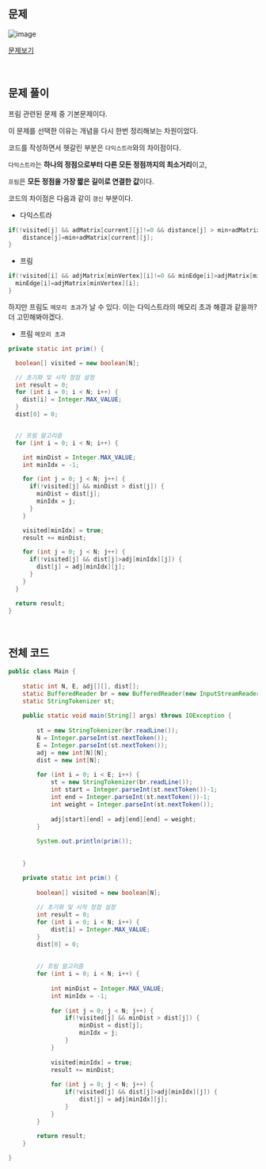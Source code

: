 ## 문제

![image](https://user-images.githubusercontent.com/62600984/124310102-adb05280-dba6-11eb-82a4-118c18d6ee1d.png)

[문제보기](https://www.acmicpc.net/problem/1197)

<br>

## 문제 풀이

프림 관련된 문제 중 기본문제이다.

이 문제를 선택한 이유는 개념을 다시 한번 정리해보는 차원이었다.

코드를 작성하면서 헷갈린 부분은 `다익스트라`와의 차이점이다.

`다익스트라`는 **하나의 정점으로부터 다른 모든 정점까지의 최소거리**이고,

`프림`은 **모든 정점을 가장 짧은 길이로 연결한 값**이다.

코드의 차이점은 다음과 같이 `갱신` 부분이다.

- 다익스트라

```java
if(!visited[j] && adMatrix[current][j]!=0 && distance[j] > min+adMatrix[current][j]) {
    distance[j]=min+adMatrix[current][j];
}
```

- 프림

```java
if(!visited[i] && adjMatrix[minVertex][i]!=0 && minEdge[i]>adjMatrix[minVertex][i]) {
  minEdge[i]=adjMatrix[minVertex][i];
}
```

하지만 프림도 `메모리 초과`가 날 수 있다. 이는 다익스트라의 메모리 초과 해결과 같을까? 더 고민해봐야겠다.

- 프림 `메모리 초과`

```java
private static int prim() {

  boolean[] visited = new boolean[N];

  // 초기화 및 시작 정점 설정
  int result = 0;
  for (int i = 0; i < N; i++) {
    dist[i] = Integer.MAX_VALUE;
  }
  dist[0] = 0;


  // 프림 알고리즘
  for (int i = 0; i < N; i++) {

    int minDist = Integer.MAX_VALUE;
    int minIdx = -1;

    for (int j = 0; j < N; j++) {
      if(!visited[j] && minDist > dist[j]) {
        minDist = dist[j];
        minIdx = j;
      }
    }

    visited[minIdx] = true;
    result += minDist;

    for (int j = 0; j < N; j++) {
      if(!visited[j] && dist[j]>adj[minIdx][j]) {
        dist[j] = adj[minIdx][j];
      }
    }
  }

  return result;
}
```

<br>

## 전체 코드

```java
public class Main {
	
	static int N, E, adj[][], dist[];
	static BufferedReader br = new BufferedReader(new InputStreamReader(System.in));
	static StringTokenizer st;
	
	public static void main(String[] args) throws IOException {
		
		st = new StringTokenizer(br.readLine());
		N = Integer.parseInt(st.nextToken());
		E = Integer.parseInt(st.nextToken());
		adj = new int[N][N];
		dist = new int[N];
		
		for (int i = 0; i < E; i++) {
			st = new StringTokenizer(br.readLine());
			int start = Integer.parseInt(st.nextToken())-1;
			int end = Integer.parseInt(st.nextToken())-1;
			int weight = Integer.parseInt(st.nextToken());
		
			adj[start][end] = adj[end][end] = weight;
		}
		
		System.out.println(prim());
		
		
	}

	private static int prim() {
		
		boolean[] visited = new boolean[N];
		
		// 초기화 및 시작 정점 설정
		int result = 0;
		for (int i = 0; i < N; i++) {
			dist[i] = Integer.MAX_VALUE;
		}
		dist[0] = 0;
		
		
		// 프림 알고리즘
		for (int i = 0; i < N; i++) {
			
			int minDist = Integer.MAX_VALUE;
			int minIdx = -1;
			
			for (int j = 0; j < N; j++) {
				if(!visited[j] && minDist > dist[j]) {
					minDist = dist[j];
					minIdx = j;
				}
			}
			
			visited[minIdx] = true;
			result += minDist;
			
			for (int j = 0; j < N; j++) {
				if(!visited[j] && dist[j]>adj[minIdx][j]) {
					dist[j] = adj[minIdx][j];
				}
			}
		}
		
		return result;
	}

}
```
